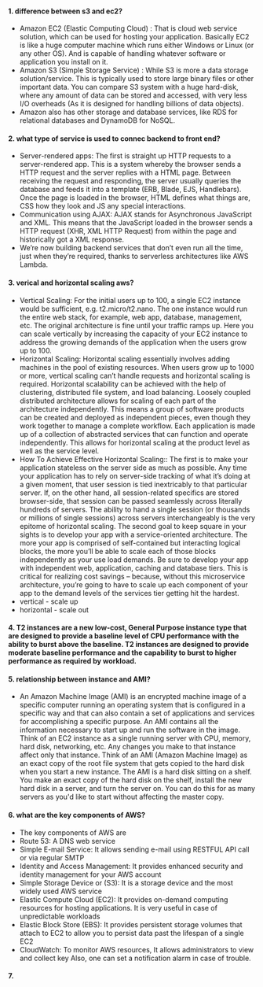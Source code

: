 #### 1. difference between s3 and ec2?
- Amazon EC2 (Elastic Computing Cloud) : That is cloud web service solution, which can be used for hosting your application. Basically EC2 is like a huge computer machine which runs either Windows or Linux (or any other OS). And is capable of handling whatever software or application you install on it.
- Amazon S3 (Simple Storage Service) : While S3 is more a data storage solution/service. This is typically used to store large binary files or other important data. You can compare S3 system with a huge hard-disk, where any amount of data can be stored and accessed, with very less I/O overheads (As it is designed for handling billions of data objects). 
- Amazon also has other storage and database services, like RDS for relational databases and DynamoDB for NoSQL.

#### 2. what type of service is used to connec backend to front end?
- Server-rendered apps:
The first is straight up HTTP requests to a server-rendered app. This is a system whereby the browser sends a HTTP request and the server replies with a HTML page.
Between receiving the request and responding, the server usually queries the database and feeds it into a template (ERB, Blade, EJS, Handlebars).
Once the page is loaded in the browser, HTML defines what things are, CSS how they look and JS any special interactions.
- Communication using AJAX: AJAX stands for Asynchronous JavaScript and XML. This means that the JavaScript loaded in the browser sends a HTTP request (XHR, XML HTTP Request) from within the page and historically got a XML response.
- We’re now building backend services that don’t even run all the time, just when they’re required, thanks to serverless architectures like AWS Lambda.

#### 3. verical and horizontal scaling aws?
- Vertical Scaling:
For the initial users up to 100, a single EC2 instance would be sufficient, e.g. t2.micro/t2.nano. The one instance would run the entire web stack, for example, web app, database, management, etc. The original architecture is fine until your traffic ramps up. Here you can scale vertically by increasing the capacity of your EC2 instance to address the growing demands of the application when the users grow up to 100.
- Horizontal Scaling:
Horizontal scaling essentially involves adding machines in the pool of existing resources. When users grow up to 1000 or more, vertical scaling can’t handle requests and horizontal scaling is required. Horizontal scalability can be achieved with the help of clustering, distributed file system, and load balancing.
Loosely coupled distributed architecture allows for scaling of each part of the architecture independently. This means a group of software products can be created and deployed as independent pieces, even though they work together to manage a complete workflow. Each application is made up of a collection of abstracted services that can function and operate independently. This allows for horizontal scaling at the product level as well as the service level.
- How To Achieve Effective Horizontal Scaling::
The first is to make your application stateless on the server side as much as possible. Any time your application has to rely on server-side tracking of what it’s doing at a given moment, that user session is tied inextricably to that particular server. If, on the other hand, all session-related specifics are stored browser-side, that session can be passed seamlessly across literally hundreds of servers. The ability to hand a single session (or thousands or millions of single sessions) across servers interchangeably is the very epitome of horizontal scaling.
The second goal to keep square in your sights is to develop your app with a service-oriented architecture. The more your app is comprised of self-contained but interacting logical blocks, the more you’ll be able to scale each of those blocks independently as your use load demands. Be sure to develop your app with independent web, application, caching and database tiers. This is critical for realizing cost savings – because, without this microservice architecture, you’re going to have to scale up each component of your app to the demand levels of the services tier getting hit the hardest.
- vertical - scale up
- horizontal - scale out

#### 4. T2 instances are a new low-cost, General Purpose instance type that are designed to provide a baseline level of CPU performance with the ability to burst above the baseline. T2 instances are designed to provide moderate baseline performance and the capability to burst to higher performance as required by workload.

#### 5.  relationship between instance and AMI?
- An Amazon Machine Image (AMI) is an encrypted machine image of a specific computer running an operating system that is configured in a specific way and that can also contain a set of applications and services for accomplishing a specific purpose. An AMI contains all the information necessary to start up and run the software in the image. 
Think of an EC2 instance as a single running server with CPU, memory, hard disk, networking, etc. Any changes you make to that instance affect only that instance.
Think of an AMI (Amazon Machine Image) as an exact copy of the root file system that gets copied to the hard disk when you start a new instance. The AMI is a hard disk sitting on a shelf. You make an exact copy of the hard disk on the shelf, install the new hard disk in a server, and turn the server on. You can do this for as many servers as you'd like to start without affecting the master copy.

#### 6. what are the key components of AWS?

- The key components of AWS are
- Route 53: A DNS web service
- Simple E-mail Service: It allows sending e-mail using RESTFUL API call or via regular SMTP
- Identity and Access Management: It provides enhanced security and identity management for your AWS account
- Simple Storage Device or (S3): It is a storage device and the most widely used AWS service
- Elastic Compute Cloud (EC2): It provides on-demand computing resources for hosting applications. It is very useful in case of unpredictable workloads
- Elastic Block Store (EBS): It provides persistent storage volumes that attach to EC2 to allow you to persist data past the lifespan of a single EC2
- CloudWatch: To monitor AWS resources, It allows administrators to view and collect key Also, one can set a notification alarm in case of trouble.

#### 7. 
